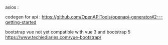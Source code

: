 axios : 

codegen for api : https://github.com/OpenAPITools/openapi-generator#2---getting-started

bootstrap vue not yet compatible with vue 3 and bootstrap 5
https://www.techiediaries.com/vue-bootstrap/